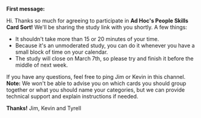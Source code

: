 **First message:**

Hi. Thanks so much for agreeing to participate in **Ad Hoc's People Skills Card Sort!** We'll be sharing the study link with you shortly. 
A few things:
- It shouldn't take more than 15 or 20 minutes of your time. 
- Because it's an unmoderated study, you can do it whenever you have a small block of time on your calendar. 
- The study will close on March 7th, so please try and finish it before the middle of next week. 

If you have any questions, feel free to ping Jim or Kevin in this channel. 
**Note:** We won't be able to advise you on which cards you should group together or what you should name your categories, but we can provide technical support and explain instructions if needed. 

**Thanks!**
Jim, Kevin and Tyrell

